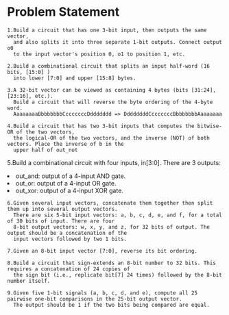 
<h1> Problem Statement </h1>


```````
1.Build a circuit that has one 3-bit input, then outputs the same vector, 
  and also splits it into three separate 1-bit outputs. Connect output o0 
  to the input vector's position 0, o1 to position 1, etc.
  
2.Build a combinational circuit that splits an input half-word (16 bits, [15:0] )
  into lower [7:0] and upper [15:8] bytes.

3.A 32-bit vector can be viewed as containing 4 bytes (bits [31:24], [23:16], etc.). 
  Build a circuit that will reverse the byte ordering of the 4-byte word.
  AaaaaaaaBbbbbbbbCcccccccDddddddd => DdddddddCcccccccBbbbbbbbAaaaaaaa
  
4.Build a circuit that has two 3-bit inputs that computes the bitwise-OR of the two vectors,
  the logical-OR of the two vectors, and the inverse (NOT) of both vectors. Place the inverse of b in the 
  upper half of out_not 
 ````````
  5.Build a combinational circuit with four inputs, in[3:0].
    There are 3 outputs:
  <u1>
   <li>out_and: output of a 4-input AND gate. </li>
   <li>out_or: output of a 4-input OR gate. </li>
   <li>out_xor: output of a 4-input XOR gate.</li>
  </u1>
  
 `````````
 6.Given several input vectors, concatenate them together then split them up into several output vectors.
   There are six 5-bit input vectors: a, b, c, d, e, and f, for a total of 30 bits of input. There are four 
   8-bit output vectors: w, x, y, and z, for 32 bits of output. The output should be a concatenation of the 
   input vectors followed by two 1 bits.

 7.Given an 8-bit input vector [7:0], reverse its bit ordering.
 
 8.Build a circuit that sign-extends an 8-bit number to 32 bits. This requires a concatenation of 24 copies of 
   the sign bit (i.e., replicate bit[7] 24 times) followed by the 8-bit number itself.
  
 9.Given five 1-bit signals (a, b, c, d, and e), compute all 25 pairwise one-bit comparisons in the 25-bit output vector. 
   The output should be 1 if the two bits being compared are equal.
 
